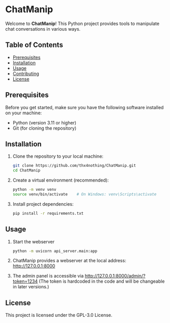 # ChatManip

Welcome to **ChatManip**! This Python project provides tools to manipulate chat conversations in
various ways.

## Table of Contents

- [Prerequisites](#prerequisites)
- [Installation](#installation)
- [Usage](#usage)
- [Contributing](#contributing)
- [License](#license)

## Prerequisites

Before you get started, make sure you have the following software installed on your machine:

- Python (version 3.11 or higher)
- Git (for cloning the repository)

## Installation

1. Clone the repository to your local machine:

   ```bash
   git clone https://github.com/thx4nothing/ChatManip.git
   cd ChatManip

2. Create a virtual environment (recommended):

    ```bash
    python -m venv venv
    source venv/bin/activate    # On Windows: venv\Scripts\activate

3. Install project dependencies:

    ```bash
    pip install -r requirements.txt

## Usage

1. Start the webserver
    ```bash
    python -m uvicorn api_server.main:app

2. ChatManip provides a webserver at the local address: http://127.0.0.1:8000

3. The admin panel is accessible via http://127.0.0.1:8000/admin/?token=1234
   (The token is hardcoded in the code and will be changeable in later versions.)

## License

This project is licensed under the GPL-3.0 License.